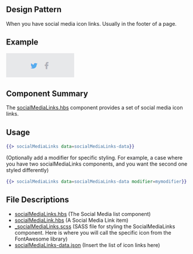 ## Design Pattern
When you have social media icon links.  Usually in the footer of a page.

## Example
![Alt text](/SocialMediaLinks/__example.png)

## Component Summary
The [socialMediaLinks.hbs](/SocialMediaLinks/socialMediaLinks.hbs) component provides a set of social media icon links.

## Usage
```handlebars
{{> socialMediaLinks data=socialMediaLinks-data}}
```
(Optionally add a modifier for specific styling.  For example, a case where you have two socialMediaLinks components, and you want the second one styled differently)
```handlebars
{{> socialMediaLinks data=socialMediaLinks-data modifier=mymodifier}}
```

## File Descriptions
* [socialMediaLinks.hbs](/SocialMediaLinks/socialMediaLinks.hbs) (The Social Media list component)
* [socialMediaLink.hbs](/SocialMediaLinks/socialMediaLink.hbs) (A Social Media Link item)
* [_socialMediaLinks.scss](/SocialMediaLinks/_socialMediaLinks.scss) (SASS file for styling the SocialMediaLinks component.  Here is where you will call the specific icon from the FontAwesome library)
* [socialMediaLinks-data.json](/SocialMediaLinks/socialMediaLinks-data.json) (Insert the list of icon links here)
